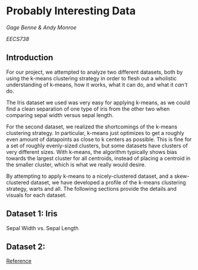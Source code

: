 # Probably Interesting Data
*Gage Benne & Andy Monroe*

*EECS738*

## Introduction
For our project, we attempted to analyze two different datasets, both by using the k-means clustering strategy in order to flesh out a wholistic understanding of k-means, how it works, what it can do, and what it *can't* do.

The Iris dataset we used was very easy for applying k-means, as we could find a clean separation of one type of iris from the other two when comparing sepal width versus sepal length.

For the second dataset, we realized the shortcomings of the k-means clustering strategy. In particular, k-means just optimizes to get a roughly even amount of datapoints as close to k centers as possible. This is fine for a set of roughly evenly-sized clusters, but some datasets have clusters of very different sizes. With k-means, the algorithm typically shows bias towards the largest cluster for all centroids, instead of placing a centroid in the smaller cluster, which is what we really would desire.

By attempting to apply k-means to a nicely-clustered dataset, and a skew-clustered dataset, we have developed a profile of the k-means clustering strategy, warts and all. The following sections provide the details and visuals for each dataset.

## Dataset 1: Iris
Sepal Width vs. Sepal Length



## Dataset 2:

[Reference](https://mubaris.com/posts/kmeans-clustering/)
